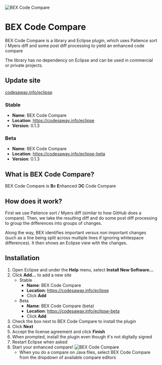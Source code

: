 ![BEX Code Compare](https://codesaway.info/images/BEXCodeCompare.png)

# BEX Code Compare
BEX Code Compare is a library and Eclipse plugin, which uses Patience sort / Myers diff and some post diff processing to yield an enhanced code compare

The library has no dependency on Eclipse and can be used in commercial or private projects.

## Update site
[codesaway.info/eclipse](https://codesaway.info/eclipse)

### Stable
* **Name**: BEX Code Compare
* **Location**: https://codesaway.info/eclipse
* **Version**: 0.1.3

### Beta
* **Name**: BEX Code Compare
* **Location**: https://codesaway.info/eclipse-beta
* **Version**: 0.1.3

## What is BEX Code Compare?
BEX Code Compare is **B**e **E**nhanced **ϽC** Code Compare

## How does it work?

First we use Patience sort / Myers diff (similar to how GitHub does a compare). Then, we take the resulting diff and do some post diff processing to group the differences into groups of changes.

Along the way, BEX identifies important versus non important changes (such as a line being split across multiple lines if ignoring whitespace differences). It then shows an Eclipse view with the changes.

## Installation
1. Open Eclipse and under the **Help** menu, select **Install New Software...**
2. Click **Add...** to add a new site
   * Stable
      * **Name**: BEX Code Compare
      * **Location**: https://codesaway.info/eclipse
      * Click **Add**
   * Beta
      * **Name**: BEX Code Compare (beta)
      * **Location**: https://codesaway.info/eclipse-beta
      * Click **Add**
3. Check the box next to BEX Code Compare to install the plugin
4. Click **Next**
5. Accept the license agreement and click **Finish**
6. When prompted, install the plugin even though it's not digitally signed
7. Restart Eclipse when asked
8. Start your enhanced compare! ![BEX Code Compare](https://codesaway.info/images/BEX@2x.png)
   * When you do a compare on Java files, select BEX Code Compare from the dropdown of available compare editors
